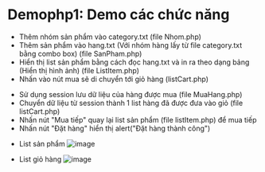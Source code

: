 # Demophp1: Demo các chức năng

- Thêm nhóm sản phẩm vào category.txt (file Nhom.php)
- Thêm sản phẩm vào hang.txt (Với nhóm hàng lấy từ file category.txt bằng combo box) (file SanPham.php)
- Hiển thị list sản phẩm bằng cách đọc hang.txt và in ra theo dạng bảng (Hiển thị hình ảnh) (file ListItem.php)
- Nhấn vào nút mua sẽ di chuyển tới giỏ hàng (listCart.php)
 + Sử dụng session lưu dữ liệu của hàng được mua (file MuaHang.php)
 + Chuyển dữ liệu từ session thành 1 list hàng đã được đưa vào giỏ (file listCart.php)
 + Nhấn nút "Mua tiếp" quay lại list sản phẩm (file listItem.php) để mua tiếp
 + Nhấn nút "Đặt hàng" hiển thị alert("Đặt hàng thành công")

- List sản phẩm
![image](https://github.com/LaiTungcute/Demophp1/assets/90131766/d052e8b1-4370-4861-b424-4e50e59694bc)

- List giỏ hàng
![image](https://github.com/LaiTungcute/Demophp1/assets/90131766/05ad301c-5b27-4791-ad44-d8481c58fdba)
